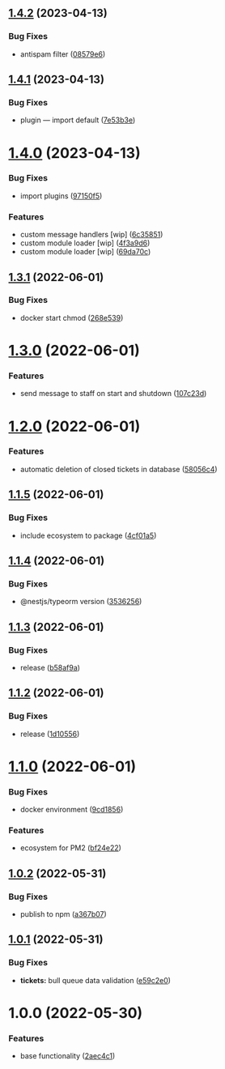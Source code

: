 ## [1.4.2](https://github.com/artx-team/nestjs-telegram-helpdesk/compare/v1.4.1...v1.4.2) (2023-04-13)


### Bug Fixes

* antispam filter ([08579e6](https://github.com/artx-team/nestjs-telegram-helpdesk/commit/08579e65bdcee30a3ade41c389ceb8817dfa653f))

## [1.4.1](https://github.com/artx-team/nestjs-telegram-helpdesk/compare/v1.4.0...v1.4.1) (2023-04-13)


### Bug Fixes

* plugin — import default ([7e53b3e](https://github.com/artx-team/nestjs-telegram-helpdesk/commit/7e53b3ec2ccbeea792beea5c74c739745fb5c1c8))

# [1.4.0](https://github.com/artx-team/nestjs-telegram-helpdesk/compare/v1.3.1...v1.4.0) (2023-04-13)


### Bug Fixes

* import plugins ([97150f5](https://github.com/artx-team/nestjs-telegram-helpdesk/commit/97150f5744cf586c84c23d4647833b4db7938fcf))


### Features

* custom message handlers [wip] ([6c35851](https://github.com/artx-team/nestjs-telegram-helpdesk/commit/6c35851003cf3bb7b48086f7d956f594e4599755))
* custom module loader [wip] ([4f3a9d6](https://github.com/artx-team/nestjs-telegram-helpdesk/commit/4f3a9d66d01c905b9fb1b2a22c1c3da5f3942e57))
* custom module loader [wip] ([69da70c](https://github.com/artx-team/nestjs-telegram-helpdesk/commit/69da70c2e13afca183053f485bc6192ec356dd43))

## [1.3.1](https://github.com/artx-team/nestjs-telegram-helpdesk/compare/v1.3.0...v1.3.1) (2022-06-01)


### Bug Fixes

* docker start chmod ([268e539](https://github.com/artx-team/nestjs-telegram-helpdesk/commit/268e539c0e7eb22989f1b085246e03f4020f6718))

# [1.3.0](https://github.com/artxru/nestjs-telegram-helpdesk/compare/v1.2.0...v1.3.0) (2022-06-01)


### Features

* send message to staff on start and shutdown ([107c23d](https://github.com/artxru/nestjs-telegram-helpdesk/commit/107c23d4acd4b2dccc75db35ed720415966b1952))

# [1.2.0](https://github.com/artxru/nestjs-telegram-helpdesk/compare/v1.1.5...v1.2.0) (2022-06-01)


### Features

* automatic deletion of closed tickets in database ([58056c4](https://github.com/artxru/nestjs-telegram-helpdesk/commit/58056c4a7a5aa7c7cefdf37f5820994840712086))

## [1.1.5](https://github.com/artxru/nestjs-telegram-helpdesk/compare/v1.1.4...v1.1.5) (2022-06-01)


### Bug Fixes

* include ecosystem to package ([4cf01a5](https://github.com/artxru/nestjs-telegram-helpdesk/commit/4cf01a57c785ae9e2fe53dc9a7cbc9a4dda51e3f))

## [1.1.4](https://github.com/artxru/nestjs-telegram-helpdesk/compare/v1.1.3...v1.1.4) (2022-06-01)


### Bug Fixes

* @nestjs/typeorm version ([3536256](https://github.com/artxru/nestjs-telegram-helpdesk/commit/35362564eaad5e3be0f53303fb7368ff9fb3cecd))

## [1.1.3](https://github.com/artxru/nestjs-telegram-helpdesk/compare/v1.1.2...v1.1.3) (2022-06-01)


### Bug Fixes

* release ([b58af9a](https://github.com/artxru/nestjs-telegram-helpdesk/commit/b58af9aaa722f9c2f51a20cbd29ca8b1dc3d6a70))

## [1.1.2](https://github.com/artxru/nestjs-telegram-helpdesk/compare/v1.1.1...v1.1.2) (2022-06-01)


### Bug Fixes

* release ([1d10556](https://github.com/artxru/nestjs-telegram-helpdesk/commit/1d10556c2d2e33f4a9650d85f77eac2e9aa3468e))

# [1.1.0](https://github.com/artxru/nestjs-telegram-helpdesk/compare/v1.0.2...v1.1.0) (2022-06-01)


### Bug Fixes

* docker environment ([9cd1856](https://github.com/artxru/nestjs-telegram-helpdesk/commit/9cd1856c190d5cb2a8b780f59bd02dbe30707c2a))


### Features

* ecosystem for PM2 ([bf24e22](https://github.com/artxru/nestjs-telegram-helpdesk/commit/bf24e2254aa3fe76cb58a8c5e60a422eb91b093c))

## [1.0.2](https://github.com/artxru/nestjs-telegram-helpdesk/compare/v1.0.1...v1.0.2) (2022-05-31)


### Bug Fixes

* publish to npm ([a367b07](https://github.com/artxru/nestjs-telegram-helpdesk/commit/a367b07857004b6675c1b07a59dd7dbb29f7f512))

## [1.0.1](https://github.com/artxru/nestjs-telegram-helpdesk/compare/v1.0.0...v1.0.1) (2022-05-31)


### Bug Fixes

* **tickets:** bull queue data validation ([e59c2e0](https://github.com/artxru/nestjs-telegram-helpdesk/commit/e59c2e08b0c0708245c495e58c58bd1c6eb10208))

# 1.0.0 (2022-05-30)


### Features

* base functionality ([2aec4c1](https://github.com/artxru/nestjs-telegram-helpdesk/commit/2aec4c11dc61016a13253f7dc15573f433b993d5))

